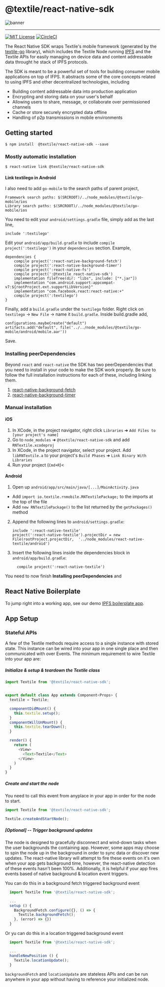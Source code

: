
# @textile/react-native-sdk

![banner](https://s3.amazonaws.com/textile.public/Textile_Logo_Horizontal.png)

---

[![MIT License](http://img.shields.io/badge/license-MIT-blue.svg?style=flat)](LICENSE) [![CircleCI](https://circleci.com/gh/textileio/react-native-sdk/tree/master.svg?style=shield)](https://circleci.com/gh/textileio/react-native-sdk/tree/master)

The React Native SDK wraps Textile's mobile framework (generated by the [textile-go](https://github.com/textileio/textile-go/) library), which includes the Textile Node running [IPFS](https://ipfs.io) and the Textile APIs for easily managing on device data and content addressable data throught he stack of IPFS protocols. 

The SDK is meant to be a powerful set of tools for building consumer mobile applications on top of IFPS. It abstracts some of the core concepts related to using IPFS and other decentralized technologies, including

- Building content addressable data into production application
- Encrypting and storing data on your user's behalf
- Allowing users to share, message, or collaborate over permissioned channels
- Cache or store securely encrypted data offline
- Handling of p2p transmissions in mobile environments

## Getting started

`$ npm install  @textile/react-native-sdk --save`

### Mostly automatic installation

`$ react-native link @textile/react-native-sdk`

#### Link textilego in Android

I also need to add `go-mobile` to the search paths of parent project,

```
Framework search paths: $(SRCROOT)/../node_modules/@textile/go-mobile/ios
Library search paths: $(SRCROOT)/../node_modules/@textile/go-mobile/ios
```

You need to edit your `android/settings.gradle` file, simply add as the last line,

`include ':textilego'`

Edit your `android/app/build.gradle` to include `compile project(':textilego')` in your `dependencies` section. Example,

```
dependencies {
    compile project(':react-native-background-fetch')
    compile project(':react-native-background-timer')
    compile project(':react-native-fs')
    compile project(':@textile_react-native-sdk')
    implementation fileTree(dir: "libs", include: ["*.jar"])
    implementation "com.android.support:appcompat-v7:${rootProject.ext.supportLibVersion}"
    implementation "com.facebook.react:react-native:+" 
    compile project(':textilego')
}
```

Finally, add a `build.gradle` under the `textilego` folder. Right click on `textilego` -> `New File` -> name it `build.gradle`. Inside build.gradle add, 

```
configurations.maybeCreate("default")
artifacts.add("default", file('../../node_modules/@textile/go-mobile/android/mobile.aar'))
```

Save.

### Installing peerDependencies

Beyond `react` and `react-native` the SDK has two peerDependencies that you need to install in your code to make the SDK work properly. Be sure to follow the full installation instructions for each of these, including linking them.

1. [react-native-background-fetch](https://github.com/transistorsoft/react-native-background-fetch)
2. [react-native-background-timer](https://github.com/ocetnik/react-native-background-timer)

### Manual installation

#### iOS

1. In XCode, in the project navigator, right click `Libraries` ➜ `Add Files to [your project's name]`
2. Go to `node_modules` ➜ `@textile/react-native-sdk` and add `RNTextile.xcodeproj`
3. In XCode, in the project navigator, select your project. Add `libRNTextile.a` to your project's `Build Phases` ➜ `Link Binary With Libraries`
4. Run your project (`Cmd+R`)<

#### Android

1. Open up `android/app/src/main/java/[...]/MainActivity.java`
  - Add `import io.textile.rnmobile.RNTextilePackage;` to the imports at the top of the file
  - Add `new RNTextilePackage()` to the list returned by the `getPackages()` method
2. Append the following lines to `android/settings.gradle`:
  	```
  	include ':react-native-textile'
  	project(':react-native-textile').projectDir = new File(rootProject.projectDir, 	'../node_modules/react-native-textile/android')
  	```
3. Insert the following lines inside the dependencies block in `android/app/build.gradle`:
  	```
      compile project(':react-native-textile')
  	```

You need to now finish **Installing peerDependencies** and 

## React Native Boilerplate

To jump right into a working app, see our demo [IPFS boilerplate app](https://github.com/textileio/react-native-boilerplate).

## App Setup

### Stateful APIs

A few of the Textile methods require access to a single instance with stored state. This instance can be wired into your app in one single place and then communicated with over Events. The minimum requirement to wire Textile into your app are:

##### Initialize & setup & teardown the Textile class

```javascript
import Textile from '@textile/react-native-sdk';


export default class App extends Component<Props> {
  textile = Textile;

  componentDidMount() {
    this.textile.setup();
  }
  componentWillUnMount() {
    this.textile.tearDown();
  }

  render() {
    return (
      <View>
        <Text>Textile</Text>
      </View>
    )
  }
}
```

##### Create and start the node

You need to call this event from anyplace in your app in order for the node to start. 

```javascript
import Textile from '@textile/react-native-sdk';

Textile.createAndStartNode();
```

##### [Optional] -- Trigger background updates

The node is designed to gracefully disconnect and wind-down tasks when the user backgrounds the containing app. However, some apps may choose to spin the node up in the background in order to sync data or discover new updates. The react-native library will attempt to fire these events on it's own when your app gets background time, however, the react-native detection of these events hasn't been 100%. Additionally, it is helpful if your app fires events based of native background & location event triggers.

You can do this in a background fetch triggered background event

```javascript
  import Textile from '@textile/react-native-sdk';

  ...
  setup () {
    BackgroundFetch.configure({}, () => {
      Textile.backgroundFetch();
    }, (error) => {})
  }
```

Or yu can do this in a location triggered background event

```javascript
  import Textile from '@textile/react-native-sdk';

  ...
  handleNewPosition () {
    Textile.locationUpdate();
  }
```

`backgroundFetch` and `locationUpdate` are stateless APIs and can be run anywhere in your app without having to reference your initialized node. 

